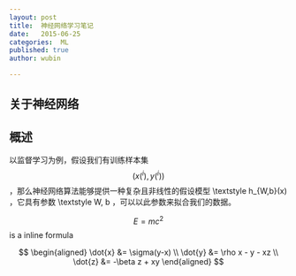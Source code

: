 ```yaml
---
layout: post
title:  神经网络学习笔记
date:   2015-06-25
categories:  ML
published: true
author: wubin

---
```


## 关于神经网络

## 概述

以监督学习为例，假设我们有训练样本集$$(x(^i),y(^i))$$，那么神经网络算法能够提供一种复杂且非线性的假设模型 \textstyle h_{W,b}(x) ，它具有参数 \textstyle W, b ，可以以此参数来拟合我们的数据。

$$E=mc^2$$ is a inline formula


$$ 
\begin{aligned} \dot{x} &= \sigma(y-x) \\ 
\dot{y} &= \rho x - y - xz \\ 
\dot{z} &= -\beta z + xy \end{aligned} 
$$

